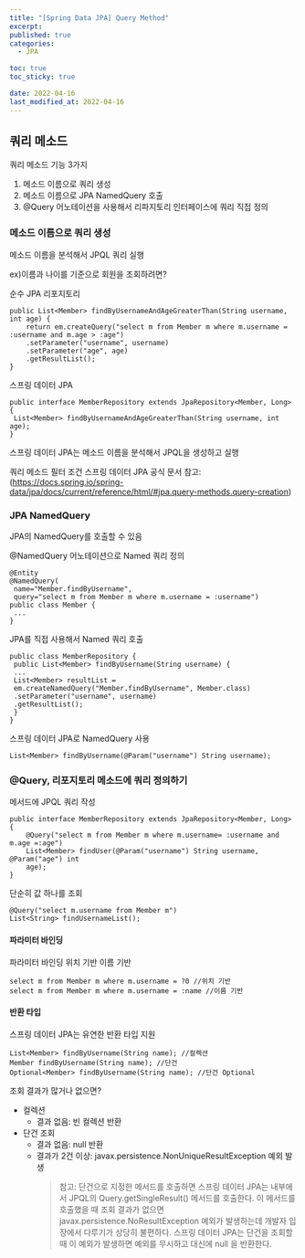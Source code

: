 ```yaml
---
title: "[Spring Data JPA] Query Method"
excerpt:
published: true
categories:
  - JPA

toc: true
toc_sticky: true

date: 2022-04-16
last_modified_at: 2022-04-16
---
```


## 쿼리 메소드

쿼리 메소드 기능 3가지

1. 메소드 이름으로 쿼리 생성
2. 메소드 이름으로 JPA NamedQuery 호출
3. @Query 어노테이션을 사용해서 리파지토리 인터페이스에 쿼리 직접 정의

### 메소드 이름으로 쿼리 생성

메소드 이름을 분석해서 JPQL 쿼리 실행

ex)이름과 나이를 기준으로 회원을 조회하려면?

순수 JPA 리포지토리

```
public List<Member> findByUsernameAndAgeGreaterThan(String username, int age) {
    return em.createQuery("select m from Member m where m.username = :username and m.age > :age")
    .setParameter("username", username)
    .setParameter("age", age)
    .getResultList();
}
```

스프링 데이터 JPA

```
public interface MemberRepository extends JpaRepository<Member, Long> {
 List<Member> findByUsernameAndAgeGreaterThan(String username, int age);
}
```

스프링 데이터 JPA는 메소드 이름을 분석해서 JPQL을 생성하고 실행

쿼리 메소드 필터 조건
스프링 데이터 JPA 공식 문서 참고: (https://docs.spring.io/spring-data/jpa/docs/current/reference/html/#jpa.query-methods.query-creation)

### JPA NamedQuery

JPA의 NamedQuery를 호출할 수 있음

@NamedQuery 어노테이션으로 Named 쿼리 정의

```
@Entity
@NamedQuery(
 name="Member.findByUsername",
 query="select m from Member m where m.username = :username")
public class Member {
 ...
}
```

JPA를 직접 사용해서 Named 쿼리 호출

```
public class MemberRepository {
 public List<Member> findByUsername(String username) {
 ...
 List<Member> resultList =
 em.createNamedQuery("Member.findByUsername", Member.class)
 .setParameter("username", username)
 .getResultList();
 }
}
```

스프링 데이터 JPA로 NamedQuery 사용

```
List<Member> findByUsername(@Param("username") String username);
```

### @Query, 리포지토리 메소드에 쿼리 정의하기

메서드에 JPQL 쿼리 작성

```
public interface MemberRepository extends JpaRepository<Member, Long> {
    @Query("select m from Member m where m.username= :username and m.age =:age")
    List<Member> findUser(@Param("username") String username, @Param("age") int
    age);
}
```

단순히 값 하나를 조회

```
@Query("select m.username from Member m")
List<String> findUsernameList();
```

#### 파라미터 바인딩

파라미터 바인딩
위치 기반
이름 기반

```
select m from Member m where m.username = ?0 //위치 기반
select m from Member m where m.username = :name //이름 기반
```

#### 반환 타입

스프링 데이터 JPA는 유연한 반환 타입 지원

```
List<Member> findByUsername(String name); //컬렉션
Member findByUsername(String name); //단건
Optional<Member> findByUsername(String name); //단건 Optional
```

조회 결과가 많거나 없으면?

- 컬렉션
  - 결과 없음: 빈 컬렉션 반환
- 단건 조회
  - 결과 없음: null 반환
  - 결과가 2건 이상: javax.persistence.NonUniqueResultException 예외 발생
    > 참고: 단건으로 지정한 메서드를 호출하면 스프링 데이터 JPA는 내부에서 JPQL의
    > Query.getSingleResult() 메서드를 호출한다. 이 메서드를 호출했을 때 조회 결과가 없으면
    > javax.persistence.NoResultException 예외가 발생하는데 개발자 입장에서 다루기가 상당히
    > 불편하다. 스프링 데이터 JPA는 단건을 조회할 때 이 예외가 발생하면 예외를 무시하고 대신에 null 을
    > 반환한다.

<script src="https://utteranc.es/client.js"
        repo="chojs23/comments"
        issue-term="pathname"
        theme="github-dark"
        crossorigin="anonymous"
        async>
</script>
